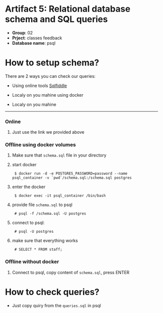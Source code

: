 Artifact 5: Relational database schema and SQL queries
===
* **Group**: 02
* **Prject**: classes feedback
* **Database name**: psql


# How to setup schema?

There are 2 ways you can check our queries:

+ Using online tools [Sqlfiddle](http://sqlfiddle.com/#!17/666ef/40)

+ Localy on you mahine using docker
+ Localy on you mahine


---

### Online

1. Just use the link we provided above

### Offline using docker volumes
1. Make sure that `schema.sql` file in your directory

1. start docker


        $ docker run -d -e POSTGRES_PASSWORD=password --name psql_container -v `pwd`/schema.sql:/schema.sql postgres


1. enter the docker

        $ docker exec -it psql_container /bin/bash

1. provide file `schema.sql` to psql

        # psql -f /schema.sql -U postgres

1. connect to psql:

        # psql -U postgres

1. make sure that everything works

        # SELECT * FROM staff;


### Offline without docker

1. Connect to psql, copy content of `schema.sql`, press ENTER

# How to check queries?

+ Just copy quiry from the `queries.sql` in psql

